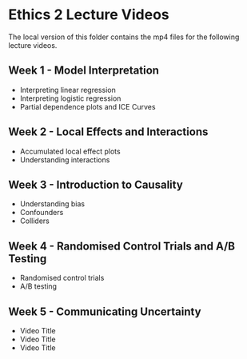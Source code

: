 # Ethics 2 Lecture Videos 

The local version of this folder contains the mp4 files for the following lecture videos. 

<!-- naming convention: ethics-2-video-1a-short_title.mp4 -->

## Week 1 - Model Interpretation

- Interpreting linear regression
- Interpreting logistic regression 
- Partial dependence plots and ICE Curves 

## Week 2 - Local Effects and Interactions

- Accumulated local effect plots
- Understanding interactions

## Week 3 - Introduction to Causality

- Understanding bias
- Confounders
- Colliders

## Week 4 - Randomised Control Trials and A/B Testing

- Randomised control trials
- A/B testing

## Week 5 - Communicating Uncertainty

- Video Title
- Video Title
- Video Title 















